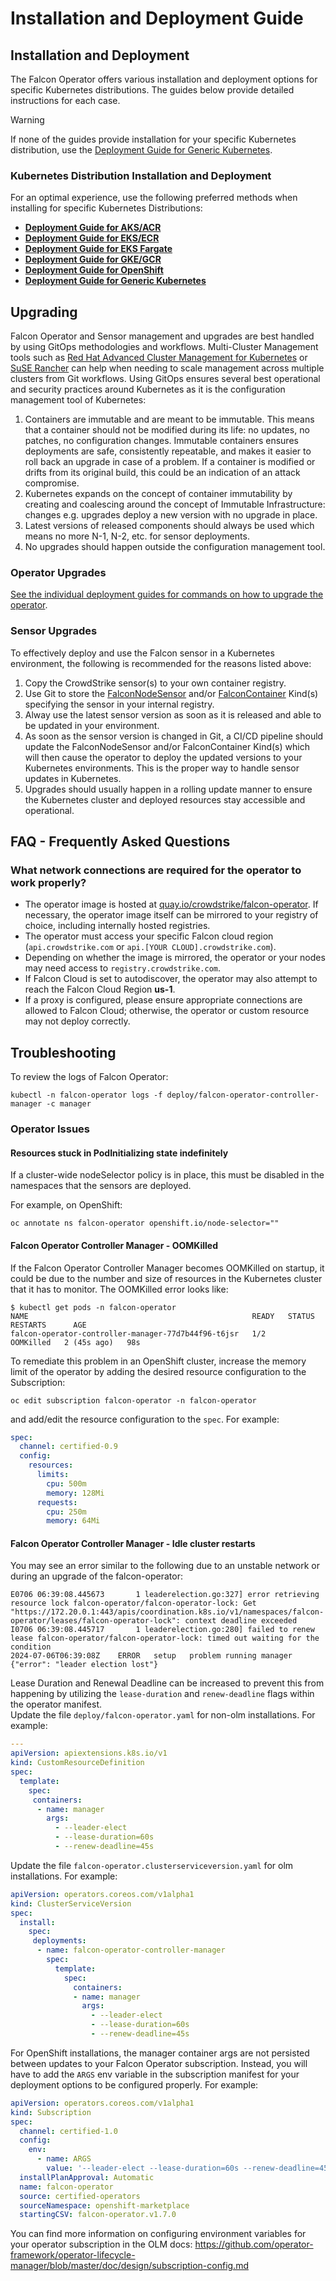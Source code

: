 # Installation and Deployment Guide

## Installation and Deployment

The Falcon Operator offers various installation and deployment options for specific Kubernetes distributions. The guides below provide detailed instructions for each case.

> [!WARNING]
> If none of the guides provide installation for your specific Kubernetes distribution, use the [Deployment Guide for Generic Kubernetes](./deployment/generic/README.md).

### Kubernetes Distribution Installation and Deployment

For an optimal experience, use the following preferred methods when installing for specific Kubernetes Distributions:

- **[Deployment Guide for AKS/ACR](./deployment/azure/README.md)**
- **[Deployment Guide for EKS/ECR](./deployment/eks/README.md)**
- **[Deployment Guide for EKS Fargate](./deployment/eks-fargate/README.md)**
- **[Deployment Guide for GKE/GCR](./deployment/gke/README.md)**
- **[Deployment Guide for OpenShift](./deployment/openshift/README.md)**
- **[Deployment Guide for Generic Kubernetes](./deployment/generic/README.md)**

## Upgrading

Falcon Operator and Sensor management and upgrades are best handled by using GitOps methodologies and workflows. Multi-Cluster Management tools such as [Red Hat Advanced Cluster Management for Kubernetes](https://www.redhat.com/en/technologies/management/advanced-cluster-management) or [SuSE Rancher](https://www.rancher.com/products/rancher) can help when needing to scale management across multiple clusters from Git workflows. Using GitOps ensures several best operational and security practices around Kubernetes as it is the configuration management tool of Kubernetes:

1. Containers are immutable and are meant to be immutable. This means that a container should not be modified during its life: no updates, no patches, no configuration changes. Immutable containers ensures
   deployments are safe, consistently repeatable, and makes it easier to roll back an upgrade in case of a problem. If a container is modified or drifts from its original build, this could be an indication of an attack compromise.
2. Kubernetes expands on the concept of container immutability by creating and coalescing around the concept of Immutable Infrastructure: changes e.g. upgrades deploy a new version with no upgrade in place.
3. Latest versions of released components should always be used which means no more N-1, N-2, etc. for sensor deployments.
4. No upgrades should happen outside the configuration management tool.

### Operator Upgrades

[See the individual deployment guides for commands on how to upgrade the operator](#kubernetes-distribution-installation-and-deployment). 

### Sensor Upgrades

To effectively deploy and use the Falcon sensor in a Kubernetes environment, the following is recommended for the reasons listed above:

1. Copy the CrowdStrike sensor(s) to your own container registry.
2. Use Git to store the [FalconNodeSensor](https://github.com/crowdstrike/falcon-operator/tree/main/config/samples) and/or [FalconContainer](https://github.com/crowdstrike/falcon-operator/tree/main/config/samples) Kind(s) specifying the sensor in your internal registry.
3. Alway use the latest sensor version as soon as it is released and able to be updated in your environment.
4. As soon as the sensor version is changed in Git, a CI/CD pipeline should update the FalconNodeSensor and/or FalconContainer Kind(s) which will then cause the operator to deploy the updated versions to your Kubernetes environments. This is the proper way to handle sensor updates in Kubernetes.
5. Upgrades should usually happen in a rolling update manner to ensure the Kubernetes cluster and deployed resources stay accessible and operational.

## FAQ - Frequently Asked Questions

### What network connections are required for the operator to work properly?

- The operator image is hosted at [quay.io/crowdstrike/falcon-operator](https://quay.io/crowdstrike/falcon-operator). If necessary, the operator image itself can be mirrored to your registry of choice, including internally hosted registries.
- The operator must access your specific Falcon cloud region (`api.crowdstrike.com` or `api.[YOUR CLOUD].crowdstrike.com`).
- Depending on whether the image is mirrored, the operator or your nodes may need access to `registry.crowdstrike.com`.
- If Falcon Cloud is set to autodiscover, the operator may also attempt to reach the Falcon Cloud Region **us-1**.
- If a proxy is configured, please ensure appropriate connections are allowed to Falcon Cloud; otherwise, the operator or custom resource may not deploy correctly.

## Troubleshooting

To review the logs of Falcon Operator:

```shell
kubectl -n falcon-operator logs -f deploy/falcon-operator-controller-manager -c manager
```

### Operator Issues

#### Resources stuck in PodInitializing state indefinitely

If a cluster-wide nodeSelector policy is in place, this must be disabled in the namespaces that the sensors are deployed.

For example, on OpenShift:

```shell
oc annotate ns falcon-operator openshift.io/node-selector=""
```

#### Falcon Operator Controller Manager - OOMKilled
If the Falcon Operator Controller Manager becomes OOMKilled on startup, it could be due to the number and size of resources in the Kubernetes cluster that it has to monitor.
The OOMKilled error looks like:

```shell
$ kubectl get pods -n falcon-operator
NAME                                                  READY   STATUS      RESTARTS      AGE
falcon-operator-controller-manager-77d7b44f96-t6jsr   1/2     OOMKilled   2 (45s ago)   98s
```

To remediate this problem in an OpenShift cluster, increase the memory limit of the operator by adding the desired resource configuration to the Subscription:

```shell
oc edit subscription falcon-operator -n falcon-operator
```

and add/edit the resource configuration to the `spec`. For example:

```yaml
spec:
  channel: certified-0.9
  config:
    resources:
      limits:
        cpu: 500m
        memory: 128Mi
      requests:
        cpu: 250m
        memory: 64Mi
```
#### Falcon Operator Controller Manager - Idle cluster restarts
You may see an error similar to the following due to an unstable network or during an upgrade of the falcon-operator:
```shell
E0706 06:39:08.445673       1 leaderelection.go:327] error retrieving resource lock falcon-operator/falcon-operator-lock: Get "https://172.20.0.1:443/apis/coordination.k8s.io/v1/namespaces/falcon-operator/leases/falcon-operator-lock": context deadline exceeded
I0706 06:39:08.445717       1 leaderelection.go:280] failed to renew lease falcon-operator/falcon-operator-lock: timed out waiting for the condition
2024-07-06T06:39:08Z    ERROR   setup   problem running manager {"error": "leader election lost"}
```

Lease Duration and Renewal Deadline can be increased to prevent this from happening by utilizing the `lease-duration` and `renew-deadline` flags within the operator manifest.<br>
Update the file `deploy/falcon-operator.yaml` for non-olm installations. For example:
```yaml
---
apiVersion: apiextensions.k8s.io/v1
kind: CustomResourceDefinition
spec:
  template:
    spec:
     containers:
      - name: manager
        args:
          - --leader-elect
          - --lease-duration=60s
          - --renew-deadline=45s
```
Update the file `falcon-operator.clusterserviceversion.yaml` for olm installations. For example:
```yaml
apiVersion: operators.coreos.com/v1alpha1
kind: ClusterServiceVersion
spec:
  install:
    spec:
     deployments:
      - name: falcon-operator-controller-manager
        spec:
          template:
            spec:
              containers:
              - name: manager
                args:
                  - --leader-elect
                  - --lease-duration=60s
                  - --renew-deadline=45s
```

For OpenShift installations, the manager container args are not persisted between updates to your Falcon Operator subscription.
Instead, you will have to add the `ARGS` env variable in the subscription manifest for your deployment options to be configured properly. For example:
```yaml
apiVersion: operators.coreos.com/v1alpha1
kind: Subscription
spec:
  channel: certified-1.0
  config:
    env:
      - name: ARGS
        value: '--leader-elect --lease-duration=60s --renew-deadline=45s'
  installPlanApproval: Automatic
  name: falcon-operator
  source: certified-operators
  sourceNamespace: openshift-marketplace
  startingCSV: falcon-operator.v1.7.0
```
You can find more information on configuring environment variables for your operator subscription in the OLM docs: https://github.com/operator-framework/operator-lifecycle-manager/blob/master/doc/design/subscription-config.md
